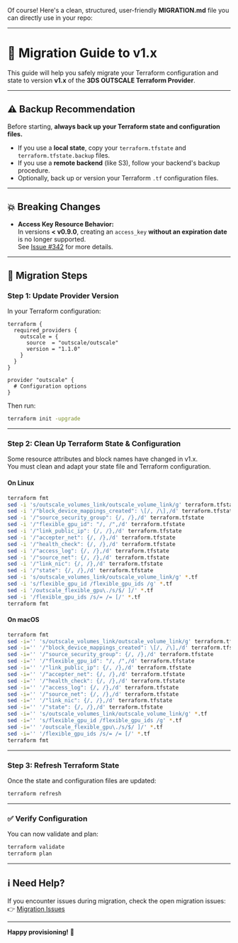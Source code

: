 Of course! Here's a clean, structured, user-friendly **MIGRATION.md** file you can directly use in your repo:

---

# 🚀 Migration Guide to v1.x

This guide will help you safely migrate your Terraform configuration and state to version **v1.x** of the **3DS OUTSCALE Terraform Provider**.

---

## ⚠️ Backup Recommendation

Before starting, **always back up your Terraform state and configuration files.**

- If you use a **local state**, copy your `terraform.tfstate` and `terraform.tfstate.backup` files.
- If you use a **remote backend** (like S3), follow your backend's backup procedure.
- Optionally, back up or version your Terraform `.tf` configuration files.

---

## 💥 Breaking Changes

- **Access Key Resource Behavior:**  
  In versions **< v0.9.0**, creating an `access_key` **without an expiration date** is no longer supported.  
  See [Issue #342](https://github.com/outscale/terraform-provider-outscale/issues/342) for more details.

---

## 📝 Migration Steps

### Step 1: Update Provider Version

In your Terraform configuration:

```hcl
terraform {
  required_providers {
    outscale = {
      source  = "outscale/outscale"
      version = "1.1.0"
    }
  }
}

provider "outscale" {
  # Configuration options
}
```

Then run:

```sh
terraform init -upgrade
```

---

### Step 2: Clean Up Terraform State & Configuration

Some resource attributes and block names have changed in v1.x.  
You must clean and adapt your state file and Terraform configuration.

#### On Linux

```sh
terraform fmt
sed -i 's/outscale_volumes_link/outscale_volume_link/g' terraform.tfstate
sed -i '/"block_device_mappings_created": \[/, /\],/d' terraform.tfstate
sed -i '/"source_security_group": {/, /},/d' terraform.tfstate
sed -i '/"flexible_gpu_id": "/, /",/d' terraform.tfstate
sed -i '/"link_public_ip": {/, /},/d' terraform.tfstate
sed -i '/"accepter_net": {/, /},/d' terraform.tfstate
sed -i '/"health_check": {/, /},/d' terraform.tfstate
sed -i '/"access_log": {/, /},/d' terraform.tfstate
sed -i '/"source_net": {/, /},/d' terraform.tfstate
sed -i '/"link_nic": {/, /},/d' terraform.tfstate
sed -i '/"state": {/, /},/d' terraform.tfstate
sed -i 's/outscale_volumes_link/outscale_volume_link/g' *.tf
sed -i 's/flexible_gpu_id /flexible_gpu_ids /g' *.tf
sed -i '/outscale_flexible_gpu\./s/$/ ]/' *.tf
sed -i '/flexible_gpu_ids /s/= /= [/' *.tf
terraform fmt
```

#### On macOS

```sh
terraform fmt
sed -i='' 's/outscale_volumes_link/outscale_volume_link/g' terraform.tfstate
sed -i='' '/"block_device_mappings_created": \[/, /\],/d' terraform.tfstate
sed -i='' '/"source_security_group": {/, /},/d' terraform.tfstate
sed -i='' '/"flexible_gpu_id": "/, /",/d' terraform.tfstate
sed -i='' '/"link_public_ip": {/, /},/d' terraform.tfstate
sed -i='' '/"accepter_net": {/, /},/d' terraform.tfstate
sed -i='' '/"health_check": {/, /},/d' terraform.tfstate
sed -i='' '/"access_log": {/, /},/d' terraform.tfstate
sed -i='' '/"source_net": {/, /},/d' terraform.tfstate
sed -i='' '/"link_nic": {/, /},/d' terraform.tfstate
sed -i='' '/"state": {/, /},/d' terraform.tfstate
sed -i='' 's/outscale_volumes_link/outscale_volume_link/g' *.tf
sed -i='' 's/flexible_gpu_id /flexible_gpu_ids /g' *.tf
sed -i='' '/outscale_flexible_gpu\./s/$/ ]/' *.tf
sed -i='' '/flexible_gpu_ids /s/= /= [/' *.tf
terraform fmt
```

---

### Step 3: Refresh Terraform State

Once the state and configuration files are updated:

```sh
terraform refresh
```

---

### ✅ Verify Configuration

You can now validate and plan:

```sh
terraform validate
terraform plan
```

---

## ℹ️ Need Help?

If you encounter issues during migration, check the open migration issues:
👉 [Migration Issues](https://github.com/outscale/terraform-provider-outscale/issues?q=is%3Aissue)

---

**Happy provisioning!** 🎉